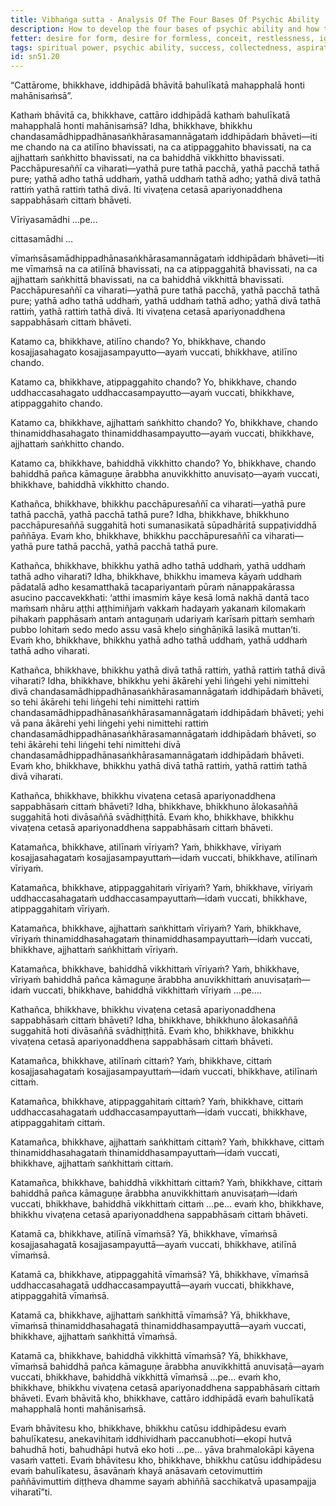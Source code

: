 ```yaml
---
title: Vibhaṅga sutta - Analysis Of The Four Bases Of Psychic Ability
description: How to develop the four bases of psychic ability and how to practice them in a balanced way to achieve great fruit and benefit.
fetter: desire for form, desire for formless, conceit, restlessness, ignorance
tags: spiritual power, psychic ability, success, collectedness, aspiration, persistence, mind, investigation, reflection, close examination, sn, sn45-56, sn51
id: sn51.20
---
```


“Cattārome, bhikkhave, iddhipādā bhāvitā bahulīkatā mahapphalā honti mahānisaṁsā”.

Kathaṁ bhāvitā ca, bhikkhave, cattāro iddhipādā kathaṁ bahulīkatā mahapphalā honti mahānisaṁsā? Idha, bhikkhave, bhikkhu chandasamādhippadhānasaṅkhārasamannāgataṁ iddhipādaṁ bhāveti—iti me chando na ca atilīno bhavissati, na ca atippaggahito bhavissati, na ca ajjhattaṁ saṅkhitto bhavissati, na ca bahiddhā vikkhitto bhavissati. Pacchāpuresaññī ca viharati—yathā pure tathā pacchā, yathā pacchā tathā pure; yathā adho tathā uddhaṁ, yathā uddhaṁ tathā adho; yathā divā tathā rattiṁ yathā rattiṁ tathā divā. Iti vivaṭena cetasā apariyonaddhena sappabhāsaṁ cittaṁ bhāveti.

Vīriyasamādhi …pe…

cittasamādhi …

vīmaṁsāsamādhippadhānasaṅkhārasamannāgataṁ iddhipādaṁ bhāveti—iti me vīmaṁsā na ca atilīnā bhavissati, na ca atippaggahitā bhavissati, na ca ajjhattaṁ saṅkhittā bhavissati, na ca bahiddhā vikkhittā bhavissati. Pacchāpuresaññī ca viharati—yathā pure tathā pacchā, yathā pacchā tathā pure; yathā adho tathā uddhaṁ, yathā uddhaṁ tathā adho; yathā divā tathā rattiṁ, yathā rattiṁ tathā divā. Iti vivaṭena cetasā apariyonaddhena sappabhāsaṁ cittaṁ bhāveti.

Katamo ca, bhikkhave, atilīno chando? Yo, bhikkhave, chando kosajjasahagato kosajjasampayutto—ayaṁ vuccati, bhikkhave, atilīno chando.

Katamo ca, bhikkhave, atippaggahito chando? Yo, bhikkhave, chando uddhaccasahagato uddhaccasampayutto—ayaṁ vuccati, bhikkhave, atippaggahito chando.

Katamo ca, bhikkhave, ajjhattaṁ saṅkhitto chando? Yo, bhikkhave, chando thinamiddhasahagato thinamiddhasampayutto—ayaṁ vuccati, bhikkhave, ajjhattaṁ saṅkhitto chando.

Katamo ca, bhikkhave, bahiddhā vikkhitto chando? Yo, bhikkhave, chando bahiddhā pañca kāmaguṇe ārabbha anuvikkhitto anuvisaṭo—ayaṁ vuccati, bhikkhave, bahiddhā vikkhitto chando.

Kathañca, bhikkhave, bhikkhu pacchāpuresaññī ca viharati—yathā pure tathā pacchā, yathā pacchā tathā pure? Idha, bhikkhave, bhikkhuno pacchāpuresaññā suggahitā hoti sumanasikatā sūpadhāritā suppaṭividdhā paññāya. Evaṁ kho, bhikkhave, bhikkhu pacchāpuresaññī ca viharati—yathā pure tathā pacchā, yathā pacchā tathā pure.

Kathañca, bhikkhave, bhikkhu yathā adho tathā uddhaṁ, yathā uddhaṁ tathā adho viharati? Idha, bhikkhave, bhikkhu imameva kāyaṁ uddhaṁ pādatalā adho kesamatthakā tacapariyantaṁ pūraṁ nānappakārassa asucino paccavekkhati: ‘atthi imasmiṁ kāye kesā lomā nakhā dantā taco maṁsaṁ nhāru aṭṭhi aṭṭhimiñjaṁ vakkaṁ hadayaṁ yakanaṁ kilomakaṁ pihakaṁ papphāsaṁ antaṁ antaguṇaṁ udariyaṁ karīsaṁ pittaṁ semhaṁ pubbo lohitaṁ sedo medo assu vasā kheḷo siṅghāṇikā lasikā muttan’ti. Evaṁ kho, bhikkhave, bhikkhu yathā adho tathā uddhaṁ, yathā uddhaṁ tathā adho viharati.

Kathañca, bhikkhave, bhikkhu yathā divā tathā rattiṁ, yathā rattiṁ tathā divā viharati? Idha, bhikkhave, bhikkhu yehi ākārehi yehi liṅgehi yehi nimittehi divā chandasamādhippadhānasaṅkhārasamannāgataṁ iddhipādaṁ bhāveti, so tehi ākārehi tehi liṅgehi tehi nimittehi rattiṁ chandasamādhippadhānasaṅkhārasamannāgataṁ iddhipādaṁ bhāveti; yehi vā pana ākārehi yehi liṅgehi yehi nimittehi rattiṁ chandasamādhippadhānasaṅkhārasamannāgataṁ iddhipādaṁ bhāveti, so tehi ākārehi tehi liṅgehi tehi nimittehi divā chandasamādhippadhānasaṅkhārasamannāgataṁ iddhipādaṁ bhāveti. Evaṁ kho, bhikkhave, bhikkhu yathā divā tathā rattiṁ, yathā rattiṁ tathā divā viharati.

Kathañca, bhikkhave, bhikkhu vivaṭena cetasā apariyonaddhena sappabhāsaṁ cittaṁ bhāveti? Idha, bhikkhave, bhikkhuno ālokasaññā suggahitā hoti divāsaññā svādhiṭṭhitā. Evaṁ kho, bhikkhave, bhikkhu vivaṭena cetasā apariyonaddhena sappabhāsaṁ cittaṁ bhāveti.

Katamañca, bhikkhave, atilīnaṁ vīriyaṁ? Yaṁ, bhikkhave, vīriyaṁ kosajjasahagataṁ kosajjasampayuttaṁ—idaṁ vuccati, bhikkhave, atilīnaṁ vīriyaṁ.

Katamañca, bhikkhave, atippaggahitaṁ vīriyaṁ? Yaṁ, bhikkhave, vīriyaṁ uddhaccasahagataṁ uddhaccasampayuttaṁ—idaṁ vuccati, bhikkhave, atippaggahitaṁ vīriyaṁ.

Katamañca, bhikkhave, ajjhattaṁ saṅkhittaṁ vīriyaṁ? Yaṁ, bhikkhave, vīriyaṁ thinamiddhasahagataṁ thinamiddhasampayuttaṁ—idaṁ vuccati, bhikkhave, ajjhattaṁ saṅkhittaṁ vīriyaṁ.

Katamañca, bhikkhave, bahiddhā vikkhittaṁ vīriyaṁ? Yaṁ, bhikkhave, vīriyaṁ bahiddhā pañca kāmaguṇe ārabbha anuvikkhittaṁ anuvisaṭaṁ—idaṁ vuccati, bhikkhave, bahiddhā vikkhittaṁ vīriyaṁ …pe….

Kathañca, bhikkhave, bhikkhu vivaṭena cetasā apariyonaddhena sappabhāsaṁ cittaṁ bhāveti? Idha, bhikkhave, bhikkhuno ālokasaññā suggahitā hoti divāsaññā svādhiṭṭhitā. Evaṁ kho, bhikkhave, bhikkhu vivaṭena cetasā apariyonaddhena sappabhāsaṁ cittaṁ bhāveti.

Katamañca, bhikkhave, atilīnaṁ cittaṁ? Yaṁ, bhikkhave, cittaṁ kosajjasahagataṁ kosajjasampayuttaṁ—idaṁ vuccati, bhikkhave, atilīnaṁ cittaṁ.

Katamañca, bhikkhave, atippaggahitaṁ cittaṁ? Yaṁ, bhikkhave, cittaṁ uddhaccasahagataṁ uddhaccasampayuttaṁ—idaṁ vuccati, bhikkhave, atippaggahitaṁ cittaṁ.

Katamañca, bhikkhave, ajjhattaṁ saṅkhittaṁ cittaṁ? Yaṁ, bhikkhave, cittaṁ thinamiddhasahagataṁ thinamiddhasampayuttaṁ—idaṁ vuccati, bhikkhave, ajjhattaṁ saṅkhittaṁ cittaṁ.

Katamañca, bhikkhave, bahiddhā vikkhittaṁ cittaṁ? Yaṁ, bhikkhave, cittaṁ bahiddhā pañca kāmaguṇe ārabbha anuvikkhittaṁ anuvisaṭaṁ—idaṁ vuccati, bhikkhave, bahiddhā vikkhittaṁ cittaṁ …pe… evaṁ kho, bhikkhave, bhikkhu vivaṭena cetasā apariyonaddhena sappabhāsaṁ cittaṁ bhāveti.

Katamā ca, bhikkhave, atilīnā vīmaṁsā? Yā, bhikkhave, vīmaṁsā kosajjasahagatā kosajjasampayuttā—ayaṁ vuccati, bhikkhave, atilīnā vīmaṁsā.

Katamā ca, bhikkhave, atippaggahitā vīmaṁsā? Yā, bhikkhave, vīmaṁsā uddhaccasahagatā uddhaccasampayuttā—ayaṁ vuccati, bhikkhave, atippaggahitā vīmaṁsā.

Katamā ca, bhikkhave, ajjhattaṁ saṅkhittā vīmaṁsā? Yā, bhikkhave, vīmaṁsā thinamiddhasahagatā thinamiddhasampayuttā—ayaṁ vuccati, bhikkhave, ajjhattaṁ saṅkhittā vīmaṁsā.

Katamā ca, bhikkhave, bahiddhā vikkhittā vīmaṁsā? Yā, bhikkhave, vīmaṁsā bahiddhā pañca kāmaguṇe ārabbha anuvikkhittā anuvisaṭā—ayaṁ vuccati, bhikkhave, bahiddhā vikkhittā vīmaṁsā …pe… evaṁ kho, bhikkhave, bhikkhu vivaṭena cetasā apariyonaddhena sappabhāsaṁ cittaṁ bhāveti. Evaṁ bhāvitā kho, bhikkhave, cattāro iddhipādā evaṁ bahulīkatā mahapphalā honti mahānisaṁsā.

Evaṁ bhāvitesu kho, bhikkhave, bhikkhu catūsu iddhipādesu evaṁ bahulīkatesu, anekavihitaṁ iddhividhaṁ paccanubhoti—ekopi hutvā bahudhā hoti, bahudhāpi hutvā eko hoti …pe… yāva brahmalokāpi kāyena vasaṁ vatteti. Evaṁ bhāvitesu kho, bhikkhave, bhikkhu catūsu iddhipādesu evaṁ bahulīkatesu, āsavānaṁ khayā anāsavaṁ cetovimuttiṁ paññāvimuttiṁ diṭṭheva dhamme sayaṁ abhiññā sacchikatvā upasampajja viharatī”ti.
